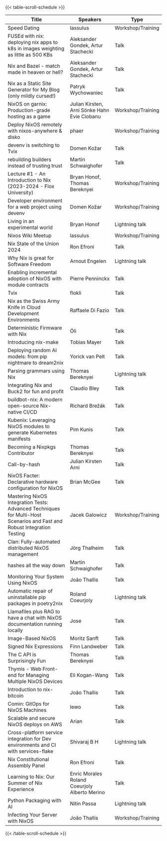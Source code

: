 ---
---

{{< table-scroll-schedule >}}

| Title                                                                                                                   | Speakers                                      | Type                                                                                    |
|-------------------------------------------------------------------------------------------------------------------------|-----------------------------------------------|-----------------------------------------------------------------------------------------|
| Speed Dating                                                                                                            | lassulus                                      | Workshop/Training                                                                       |
| FUSEd with nix: deploying nix apps to k8s in images weighting as little as 500 KBs                                      | Aleksander Gondek, Artur Stachecki             | Talk                                                                                    |
| Nix and Bazel - match made in heaven or hell?                                                                           | Aleksander Gondek, Artur Stachecki             | Talk                                                                                    |
| Nix as a Static Site Generator for My Blog (only mildly cursed!)                                                        | Patryk Wychowaniec                            | Talk                                                                                    |
| NixOS on garnix: Production-grade hosting as a game                                                                     | Julian Kirsten, Arni Sönke Hahn Evie Ciobanu   | Workshop/Training                                                                       |
| Deploy NixOS remotely with nixos-anywhere & disko                                                                       | phaer                                         | Workshop/Training                                                                       |
| devenv is switching to Tvix                                                                                             | Domen Kožar                                   | Talk                                                                                    |
| rebuilding builders instead of trusting trust                                                                           | Martin Schwaighofer                           | Talk                                                                                    |
| Lecture #1 - An Introduction to Nix (2023-2024 - Flox University)                                                       | Bryan Honof, Thomas Bereknyei                  | Workshop/Training                                                                       |
| Developer environment for a web project using devenv                                                                    | Domen Kožar                                   | Workshop/Training                                                                       |
| Living in an experimental world                                                                                         | Bryan Honof                                   | Lightning talk                                                                          |
| Nixos Wiki Meetup                                                                                                       | lassulus                                      | Workshop/Training                                                                       |
| Nix State of the Union 2024                                                                                             | Ron Efroni                                    | Talk                                                                                    |
| Why Nix is great for Software Freedom                                                                                   | Arnout Engelen                                | Lightning talk                                                                          |
| Enabling incremental adoption of NixOS with module contracts                                                            | Pierre Penninckx                              | Talk                                                                                    |
| Tvix                                                                                                                    | flokli                                        | Talk                                                                                    |
| Nix as the Swiss Army Knife in Cloud Development Environments                                                           | Raffaele Di Fazio                             | Talk                                                                                    |
| Deterministic Firmware with Nix                                                                                         | Óli                                           | Talk                                                                                    |
| Introducing nix-make                                                                                                    | Tobias Mayer                                  | Talk                                                                                    |
| Deploying random AI models: from pip nightmare to dream2nix                                                             | Yorick van Pelt                               | Talk                                                                                    |
| Parsing grammars using Nix                                                                                              | Thomas Bereknyei                              | Lightning talk                                                                          |
| Integrating Nix and Buck2 for fun and profit                                                                            | Claudio Bley                                  | Talk                                                                                    |
| buildbot-nix: A modern open-source Nix-native CI/CD                                                                     | Richard Brežák                                | Talk                                                                                    |
| Kubenix: Leveraging NixOS modules to generate Kubernetes manifests                                                      | Pim Kunis                                     | Talk                                                                                    |
| Becoming a Nixpkgs Contributor                                                                                          | Thomas Bereknyei                              | Talk                                                                                    |
| Call-by-hash                                                                                                            | Julian Kirsten Arni                           | Talk                                                                                    |
| NixOS Facter: Declarative hardware configuration for NixOS                                                              | Brian McGee                                   | Talk                                                                                    |
| Mastering NixOS Integration Tests: Advanced Techniques for Multi-Host Scenarios and Fast and Robust Integration Testing | Jacek Galowicz                                | Workshop/Training                                                                       |
| Clan: Fully-automated distributed NixOS management                                                                      | Jörg Thalheim                                 | Talk                                                                                    |
| hashes all the way down                                                                                                 | Martin Schwaighofer                           | Talk                                                                                    |
| Monitoring Your System Using NixOS                                                                                      | João Thallis                                  | Talk                                                                                    |
| Automatic repair of uninstallable pip packages in poetry2nix                                                            | Roland Coeurjoly                              | Lightning talk                                                                          |
| Llamafiles plus RAG to have a chat with NixOS documentation running locally                                             | Jose                                          | Talk                                                                                    |
| Image-Based NixOS                                                                                                       | Moritz Sanft                                  | Talk                                                                                    |
| Signed Nix Expressions                                                                                                  | Finn Landweber                                | Talk                                                                                    |
| The C API is Surprisingly Fun                                                                                           | Thomas Bereknyei                              | Talk                                                                                    |
| Thymis - Web Front-end for Managing Multiple NixOS Devices                                                              | Eli Kogan-Wang                                | Talk                                                                                    |
| Introduction to nix-bitcoin                                                                                             | João Thallis                                  | Talk                                                                                    |
| Comin: GitOps for NixOS Machines                                                                                        | lewo                                          | Talk                                                                                    |
| Scalable and secure NixOS deploys on AWS                                                                                | Arian                                         | Talk                                                                                    |
| Cross-platform service integration for Dev environments and CI with services-flake                                      | Shivaraj B H                                  | Lightning talk                                                                          |
| Nix Constitutional Assembly Panel                                                                                       | Ron Efroni                                    | Talk                                                                                    |
| Learning to Nix: Our Summer of Nix Experience                                                                           | Enric Morales Roland Coeurjoly Alberto Merino | Talk                                                                                    |
| Python Packaging with AI                                                                                                | Nitin Passa                                   | Lightning talk                                                                          |
| Infecting Your Server with NixOS                                                                                        | João Thallis                                  | Workshop/Training                                                                       |

{{< /table-scroll-schedule >}}
